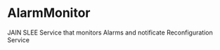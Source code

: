 AlarmMonitor
============

JAIN SLEE Service that monitors Alarms and notificate Reconfiguration Service
